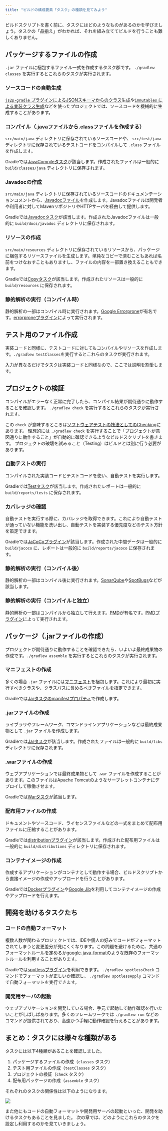 ```yaml
---
title: "ビルドの構成要素「タスク」の種類を見てみよう"
---
```

ビルドスクリプトを書く前に、タスクにはどのようなものがあるのかを学びましょう。タスクの「品揃え」がわかれば、それを組み立ててビルドを行うことも難しくありません。

## パッケージするファイルの作成
`.jar` ファイルに梱包するファイル一式を作成するタスク郡です。 `./gradlew classes` を実行するとこれらのタスクが実行されます。

### ソースコードの自動生成
[`js2p-gradle` プラグインによるJSONスキーマからのクラス生成](https://github.com/eirnym/js2p-gradle/)や[`immutables` による実装クラス生成](https://immutables.github.io/)などを使ったプロジェクトでは、ソースコードを機械的に生成することがあります。

### コンパイル（.javaファイルから.classファイルを作成する）
`src/main/java` ディレクトリに保存されているソースコードや、 `src/test/java` ディレクトリに保存されているテストコードをコンパイルして `.class` ファイルを作成します。

Gradleでは[JavaCompileタスク](https://docs.gradle.org/current/dsl/org.gradle.api.tasks.compile.JavaCompile.html)が該当します。作成されたファイルは一般的に `build/classes/java` ディレクトリに保存されます。

### Javadocの作成
`src/main/java` ディレクトリに保存されているソースコードのドキュメンテーションコメントから、[Javadocファイル](https://www.oracle.com/technical-resources/articles/java/javadoc-tool.html)を作成します。Javadocファイルは開発者や利用者に対してMavenリポジトリやHTTPサーバを経由して提供します。

Gradleでは[Javadocタスク](https://docs.gradle.org/current/dsl/org.gradle.api.tasks.javadoc.Javadoc.html)が該当します。作成されたJavadocファイルは一般的に `build/docs/javadoc` ディレクトリに保存されます。

### リソースの作成
`src/main/resources` ディレクトリに保存されているリソースから、パッケージに梱包するリソースファイルを生成します。単純なコピーで済むこともあれば名前をつけなおすこともありますし、ファイルの内容を一部置き換えることもできます。

Gradleでは[Copyタスク](https://docs.gradle.org/current/dsl/org.gradle.api.tasks.Copy.html)が該当します。作成されたリソースは一般的に `build/resources` に保存されます。

### 静的解析の実行（コンパイル時）
静的解析の一部はコンパイル時に実行されます。[Google Errorprone](https://errorprone.info/)が有名です。[errorproneプラグイン](https://github.com/tbroyer/gradle-errorprone-plugin)によって実行されます。

## テスト用のファイル作成
実装コードと同様に、テストコードに対してもコンパイルやリソースを作成します。`./gradlew testClasses`を実行するとこれらのタスクが実行されます。

入力が異なるだけでタスクは実装コードと同様なので、ここでは説明を割愛します。

## プロジェクトの検証
コンパイルがエラーなく正常に完了したら、コンパイル結果が期待通りに動作することを確認します。 `./gradlew check` を実行するとこれらのタスクが実行されます。

この `check` が意味するところは[ソフトウェアテストの技法としてのChecking](https://speakerdeck.com/nihonbuson/jjug-ccc-2019-spring?slide=61)にあります。
理想的には `./gradlew check` を実行することで「プロジェクトが意図通りに動作すること」が自動的に確認できるようなビルドスクリプトを書きます。
プロジェクトの破壊を試みること（Testing）はビルドとは別に行う必要があります。

### 自動テストの実行
コンパイルされた実装コードとテストコードを使い、自動テストを実行します。

Gradleでは[Testタスク](https://docs.gradle.org/current/dsl/org.gradle.api.tasks.testing.Test.html)が該当します。作成されたレポートは一般的に `build/reports/tests` に保存されます。

### カバレッジの確認
自動テストを実行する際に、カバレッジを取得できます。これにより自動テストが通っていない機能を洗い出し、自動テストを実装する優先度などのテスト方針を策定できます。

Gradleでは[JaCoCoプラグイン](https://docs.gradle.org/current/userguide/jacoco_plugin.html)が該当します。作成された中間データは一般的に `build/jacoco` に、レポートは一般的に `build/reports/jacoco` に保存されます。

### 静的解析の実行（コンパイル後）
静的解析の一部はコンパイル後に実行されます。[SonarQube](https://www.sonarqube.org/)や[SpotBugs](https://spotbugs.github.io/)などが該当します。

### 静的解析の実行（コンパイルと独立）
静的解析の一部はコンパイルから独立して行えます。[PMD](https://pmd.github.io/)が有名です。[PMDプラグイン](https://docs.gradle.org/current/userguide/pmd_plugin.html)によって実行されます。

## パッケージ（.jarファイルの作成）
プロジェクトが期待通りに動作することを確認できたら、いよいよ最終成果物の作成です。`./gradlew assemble` を実行するとこれらのタスクが実行されます。

### マニフェストの作成
多くの場合 `.jar` ファイルには[マニフェスト](https://docs.oracle.com/javase/jp/8/docs/technotes/guides/jar/jar.html#JAR_Manifest)を梱包します。これにより最初に実行すべきクラスや、クラスパスに含めるべきファイルを指定できます。

Gradleでは[Jarタスクのmanifestプロパティ](https://docs.gradle.org/current/dsl/org.gradle.jvm.tasks.Jar.html#org.gradle.jvm.tasks.Jar:manifest)で作成します。
### .jarファイルの作成
ライブラリやフレームワーク、コマンドラインアプリケーションなどは最終成果物として `.jar` ファイルを作成します。

Gradleでは[Jarタスク](https://docs.gradle.org/current/dsl/org.gradle.jvm.tasks.Jar.html)が該当します。作成されたファイルは一般的に `build/libs` ディレクトリに保存されます。

### .warファイルの作成
ウェブアプリケーションでは最終成果物として `.war` ファイルを作成することがあります。このファイルはApache Tomcatのようなサーブレットコンテナにデプロイして稼働させます。

Gradleでは[Warタスク](https://docs.gradle.org/current/dsl/org.gradle.api.tasks.bundling.War.html)が該当します。

### 配布用ファイルの作成
ドキュメントやソースコード、ライセンスファイルなどの一式をまとめて配布用ファイルに圧縮することがあります。

Gradleでは[distributionプラグイン](https://docs.gradle.org/current/userguide/distribution_plugin.html)が該当します。作成された配布用ファイルは一般的に `build/distributions` ディレクトリに保存されます。

### コンテナイメージの作成
作成するアプリケーションがコンテナとして動作する場合、ビルドスクリプトから直接イメージの作成やアップロードを行うことがあります。

Gradleでは[Dockerプラグイン](https://github.com/palantir/gradle-docker)や[Google Jib](https://github.com/GoogleContainerTools/jib)を利用してコンテナイメージの作成やアップロードを行えます。

## 開発を助けるタスクたち
### コードの自動フォーマット
複数人数が関わるプロジェクトでは、IDEや個人の好みでコードがフォーマットされてしまうと変更差分が見にくくなります。この問題を避けるために、共通のフォーマットルールを定めるか[google-java-format](https://github.com/google/google-java-format)のような既存のフォーマットルールを利用することがあります。

Gradleでは[spotlessプラグイン](https://github.com/diffplug/spotless/tree/main/plugin-gradle)を利用できます。
`./gradlew spotlessCheck` コマンドでフォーマットが正しいか確認し、 `./gradlew spotlessApply` コマンドで自動フォーマットを実行できます。

### 開発用サーバの起動
ウェブアプリケーションを開発している場合、手元で起動して動作確認を行いたいことがしばしばあります。多くのフレームワークでは `./gradlew run` などのコマンドが提供されており、高速かつ手軽に動作確認を行えることがあります。

## まとめ：タスクには様々な種類がある
タスクには以下4種類があることを確認しました。

1. パッケージするファイルの作成（`classes` タスク）
2. テスト用ファイルの作成（`testClasses` タスク）
3. プロジェクトの検証（`check` タスク）
4. 配布用パッケージの作成（`assemble` タスク）

それぞれのタスクの関係性は以下のようになります。

![](https://storage.googleapis.com/zenn-user-upload/8d949x39b1g6n0fido0ncgxdg7p9)

また他にもコードの自動フォーマットや開発用サーバの起動といった、開発を助けるタスクもあることを見ました。
次の章では、どのようにこれらのタスクを設定し利用するのかを見ていきましょう。
